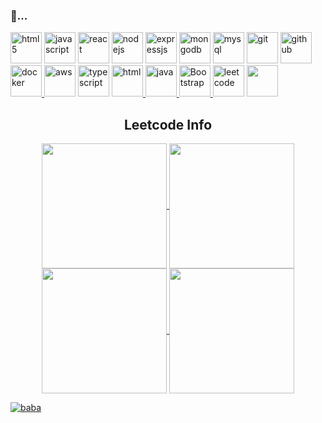 ### 🌱...
 <a href="https://www.w3.org/html/" target="_blank" rel="noreferrer"><img src="https://www.vectorlogo.zone/logos/w3_html5/w3_html5-icon.svg" alt="html5" height="50"/></a>
<a href="https://www.javascript.com/" target="_blank" rel="noreferrer"><img src="https://www.vectorlogo.zone/logos/javascript/javascript-icon.svg" alt="javascript" height="50"/></a>
<a href="https://reactjs.org/" target="_blank" rel="noreferrer"><img src="https://www.vectorlogo.zone/logos/reactjs/reactjs-icon.svg" alt="react" height="50"/></a>
<a href="https://nodejs.org/" target="_blank" rel="noreferrer"><img src="https://www.vectorlogo.zone/logos/nodejs/nodejs-icon.svg" alt="nodejs" height="50"/></a>
<a href="https://expressjs.com/" target="_blank" rel="noreferrer"><img src="https://www.vectorlogo.zone/logos/expressjs/expressjs-icon.svg" alt="expressjs" height="50"/></a>
<a href="https://www.mongodb.com/" target="_blank" rel="noreferrer"><img src="https://www.vectorlogo.zone/logos/mongodb/mongodb-icon.svg" alt="mongodb" height="50"/></a>
<a href="https://www.mysql.com/" target="_blank" rel="noreferrer"><img src="https://www.vectorlogo.zone/logos/mysql/mysql-icon.svg" alt="mysql" height="50"/></a>
<a href="https://git-scm.com/" target="_blank" rel="noreferrer"><img src="https://www.vectorlogo.zone/logos/git-scm/git-scm-icon.svg" alt="git" height="50"/></a>
<a href="https://github.com/" target="_blank" rel="noreferrer"><img src="https://www.vectorlogo.zone/logos/github/github-icon.svg" alt="github" height="50"/></a>
<a href="https://www.docker.com/" target="_blank" rel="noreferrer"><img src="https://www.vectorlogo.zone/logos/docker/docker-icon.svg" alt="docker" height="50"/>
</a>
<a href="https://aws.amazon.com/" target="_blank" rel="noreferrer"><img src="https://www.vectorlogo.zone/logos/amazon_aws/amazon_aws-icon.svg" alt="aws" height="50"/></a>
<a href="https://www.typescriptlang.org/" target="_blank" rel="noreferrer"><img src="https://www.vectorlogo.zone/logos/typescriptlang/typescriptlang-icon.svg" alt="typescript" height="50"/></a>
<a href="https://html.com/" target="_blank" rel="noreferrer"><img src="https://img.shields.io/badge/C-00599C?style=for-the-badge&logo=c&logoColor=white" alt="html" height="50"/> </a>
<a href="https://www.java.com/en/" target="_blank" rel="noreferrer"><img src="https://www.vectorlogo.zone/logos/java/java-icon.svg" alt="java" height="50"/> </a> 
<a href="https://www.javascript.com/" target="_blank" rel="noreferrer"><img src="https://img.shields.io/badge/Bootstrap-563D7C?style=for-the-badge&logo=bootstrap&logoColor=white" alt="Bootstrap" height="50"/> </a>
<a href="https://leetcode.com/" target="_blank" rel="noreferrer"><img src="https://upload.wikimedia.org/wikipedia/commons/1/19/LeetCode_logo_black.png" alt="leetcode" height="50"/></a>
<a href="https://www.geeksforgeeks.org/data-structures/" target="_blank" rel="noreferrer"><img src="https://upload.wikimedia.org/wikipedia/commons/4/43/GeeksforGeeks.svg" alt="" height="50"/></a>

<div align="center"> 
  
  <!-- <h2>🐍 Contributions 🐍</h2>
  <img alt="snake eating my contributions" src="https://raw.githubusercontent.com/salesp07/salesp07/output/github-contribution-grid-snake.svg" /> -->
  
  <h2 align="center">Leetcode Info</h2>

  <p align="center">
    <a href="https://leetcode.com/u/anand_083/" target="_blank">
      <img align="center" src="https://assets.leetcode.com/static_assets/marketing/2024-100.gif" alt="" height="200" width="200" />
    </a>
    <a href="https://leetcode.com/u/anand_083/" target="_blank">
      <img align="center" src="https://assets.leetcode.com/static_assets/marketing/2024-50.gif" alt="" height="200" width="200" />
    </a>
    <a href="https://leetcode.com/u/anand_083/" target="_blank">
      <img align="center" src="https://assets.leetcode.com/static_assets/marketing/2023-100.gif" alt="" height="200" width="200" />
    </a>
    <a href="https://leetcode.com/u/anand_083/" target="_blank">
      <img align="center" src="https://assets.leetcode.com/static_assets/marketing/2023-50.gif" alt="" height="200" width="200" />
    </a>
  </p>

  <p align="center">

  
  </p>
</div>
<a href="https://holopin.io/@kochie">
  <img src="https://holopin.me/iamprish121" alt="baba" />
</a>

